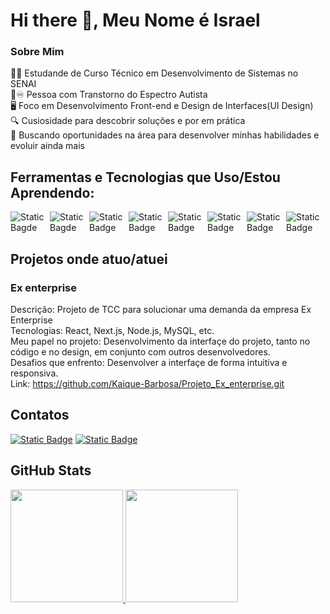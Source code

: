 # Hi there 👋, Meu Nome é Israel

### Sobre Mim
👨‍🎓 Estudande de Curso Técnico em Desenvolvimento de Sistemas no SENAI  
🌈♾️ Pessoa com Transtorno do Espectro Autista  
🖥️ Foco em Desenvolvimento Front-end e Design de Interfaces(UI Design)  
🔍 Cusiosidade para descobrir soluções e por em prática  
💼 Buscando oportunidades na área para desenvolver minhas habilidades e evoluir ainda mais  

## Ferramentas e Tecnologias que Uso/Estou Aprendendo:

<div style="display: flex;">
  <img alt="Static Bagde" src="https://img.shields.io/badge/HTML-239120?style=for-the-badge&logo=html5&logoColor=white&color=%23E34F26">
  <img alt="Static Bagde" src="https://img.shields.io/badge/CSS-239120?style=for-the-badge&logo=css3&logoColor=white&color=%231572B6">
  <img alt="Static Badge" src="https://img.shields.io/badge/javascript-1292899?style=for-the-badge&logo=javascript&logoColor=black&color=%23F7DF1E">
  <img alt="Static Badge" src="https://img.shields.io/badge/nodejs-1292899?style=for-the-badge&logo=nodedotjs&logoColor=white&color=%235FA04E">
  <img alt="Static Badge" src="https://img.shields.io/badge/react-1292899?style=for-the-badge&logo=react&logoColor=black&color=%2361DAFB">
  <img alt="Static Badge" src="https://img.shields.io/badge/Next-1292899?style=for-the-badge&logo=nextdotjs&logoColor=white&color=black">
  <img alt="Static Badge" src="https://img.shields.io/badge/tailwindcss-1292899?style=for-the-badge&logo=tailwindcss&logoColor=white&color=%2306B6D4">
  <img alt="Static Badge" src="https://img.shields.io/badge/chakraui-1292899?style=for-the-badge&logo=chakraui&logoColor=white&color=%23319795">
</div>

## Projetos onde atuo/atuei  

### Ex enterprise
Descrição: Projeto de TCC para solucionar uma demanda da empresa Ex Enterprise  
Tecnologias: React, Next.js, Node.js, MySQL, etc.  
Meu papel no projeto: Desenvolvimento da interfaçe do projeto, tanto no código e no design, em conjunto com outros desenvolvedores.  
Desafios que enfrento: Desenvolver a interfaçe de forma intuitiva e responsiva.  
Link: https://github.com/Kaique-Barbosa/Projeto_Ex_enterprise.git  

## Contatos

<div>
  <a href="mailto:isaelporto15@gmail.com" target="_blank"><img alt="Static Badge" src="https://img.shields.io/badge/Gmail-D14836?style=for-the-badge&logo=gmail&labelColor=orange&color=red"></a>
  <a href="https://www.linkedin.com/in/israel-soares-porto-b24bb8241/" target="_blank"><img alt="Static Badge" src="https://img.shields.io/badge/-LinkedIn-%25230077B5?style=for-the-badge&logo=linkedin&logoColor=blue&labelColor=lightblue&color=blue">
</a>
</div>

## GitHub Stats

<div>
<a href="https://github.com/Israel-SoaresPorto">
<img loading="lazy" height="180em" src="https://github-readme-stats.vercel.app/api/top-langs/?username=Israel-SoaresPorto&layout=compact&langs_count=7&theme=radical"/>
<img loading="lazy" height="180em" src="https://github-readme-stats.vercel.app/api?username=Israel-SoaresPorto&show_icons=true&theme=radical&include_all_commits=true"/>
</div>

          
          
          
          
          
          

